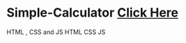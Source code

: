 # Simple-Calculator [Click Here](https://Simple-Calculator.gauthemselvam.repl.co)
HTML , CSS and JS
HTML CSS JS
